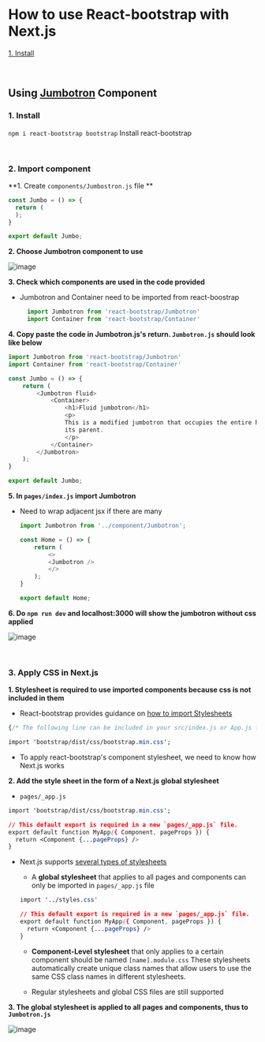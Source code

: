 # How to use React-bootstrap with Next.js

[1. Install](###install)

<br>



## Using [Jumbotron](https://react-bootstrap.github.io/components/jumbotron/#jumbotron-api) Component

### 1. Install

`npm i react-bootstrap bootstrap` Install react-bootstrap



<br>



### 2. Import component

**1. Create `components/Jumbostron.js` file **

   ```javascript
   const Jumbo = () => {
     return (
     );
   }
   
   export default Jumbo;
   ```

   

**2. Choose Jumbotron component to use**

![image](https://user-images.githubusercontent.com/52592748/86528463-f5909100-bee2-11ea-81de-effbfca4d295.png)

**3. Check which components are used in the code provided**

  - Jumbotron and Container need to be imported from react-boostrap

    ```javascript
      import Jumbotron from 'react-bootstrap/Jumbotron'
      import Container from 'react-bootstrap/Container'
    ```

**4. Copy paste the code in Jumbotron.js's return. `Jumbotron.js` should look like below**

```javascript
import Jumbotron from 'react-bootstrap/Jumbotron'
import Container from 'react-bootstrap/Container'

const Jumbo = () => {
    return (
        <Jumbotron fluid>
            <Container>
                <h1>Fluid jumbotron</h1>
                <p>
                This is a modified jumbotron that occupies the entire horizontal space of
                its parent.
                </p>
            </Container>
        </Jumbotron>
    );
}

export default Jumbo;
```

**5. In `pages/index.js` import Jumbotron**

- Need to wrap adjacent jsx if there are many

  ```javascript
  import Jumbotron from '../component/Jumbotron';
  
  const Home = () => {
      return (
          <>
          <Jumbotron />
          </>
      );
  }
  
  export default Home;
  ```

**6. Do `npm run dev` and localhost:3000 will show the jumbotron without css applied**

![image](https://user-images.githubusercontent.com/52592748/86528457-da258600-bee2-11ea-8c22-b285d180d840.png)

<br>



### 3. Apply CSS in Next.js

**1. Stylesheet is required to use imported components because css is not included in them**

- React-bootstrap provides guidance on [how to import Stylesheets](https://react-bootstrap.github.io/getting-started/introduction/)

```css
{/* The following line can be included in your src/index.js or App.js file*/}

import 'bootstrap/dist/css/bootstrap.min.css';
```

- To apply react-bootstrap's component stylesheet, we need to know how Next.js works

  

**2. Add the style sheet in the form of a Next.js global stylesheet**

- `pages/_app.js`

```css
import 'bootstrap/dist/css/bootstrap.min.css';

// This default export is required in a new `pages/_app.js` file.
export default function MyApp({ Component, pageProps }) {
  return <Component {...pageProps} />
}
```

- Next.js supports [several types of stylesheets](https://nextjs.org/docs/basic-features/built-in-css-support)

  - A **global stylesheet** that applies to all pages and components can only be imported in `pages/_app.js` file

  ```css
  import '../styles.css'
  
  // This default export is required in a new `pages/_app.js` file.
  export default function MyApp({ Component, pageProps }) {
    return <Component {...pageProps} />
  }
  ```

  - **Component-Level stylesheet** that only applies to a certain component should be named `[name].module.css` These stylesheets automatically create unique class names that allow users to use the same CSS class names in different stylesheets.

  - Regular <link> stylesheets and global CSS files are still supported

**3. The global stylesheet is applied to all pages and components, thus to `Jumbotron.js`**

![image](https://user-images.githubusercontent.com/52592748/86530119-16f87980-bef1-11ea-81df-629ff03119f9.png)

